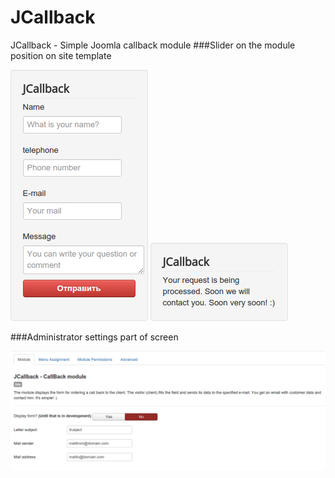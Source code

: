 # JCallback
JCallback - Simple Joomla callback module
###Slider on the module position on site template

![](https://github.com/WhiskeyMan-Tau/JCallback/blob/master/jcallback_site.jpg?raw=true)
![](https://github.com/WhiskeyMan-Tau/JCallback/blob/master/jcallback_site_success.jpg?raw=true)

###Administrator settings part of screen

![](https://github.com/WhiskeyMan-Tau/JCallback/blob/master/jcallback_admin.jpg?raw=true)

